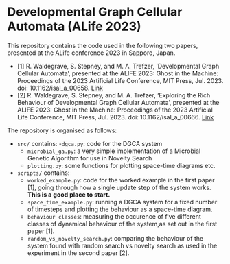 # Developmental Graph Cellular Automata (ALife 2023)
This repository contains the code used in the following two papers, presented at the ALife conference 2023 in Sapporo, Japan.

- [1] R. Waldegrave, S. Stepney, and M. A. Trefzer, ‘Developmental Graph Cellular Automata’, presented at the ALIFE 2023: Ghost in the Machine: Proceedings of the 2023 Artificial Life Conference, MIT Press, Jul. 2023. doi: 10.1162/isal_a_00658. [Link](https://direct.mit.edu/isal/proceedings/isal/35/55/116871)
- [2] R. Waldegrave, S. Stepney, and M. A. Trefzer, ‘Exploring the Rich Behaviour of Developmental Graph Cellular Automata’, presented at the ALIFE 2023: Ghost in the Machine: Proceedings of the 2023 Artificial Life Conference, MIT Press, Jul. 2023. doi: 10.1162/isal_a_00666. [Link](https://direct.mit.edu/isal/proceedings/isal/35/61/116896)

The repository is organised as follows:
- `src/` contains:
    -`dgca.py`: code for the DGCA system
    - `microbial_ga.py`: a very simple implementation of a Microbial Genetic Algorithm for use in Novelty Search
    - `plotting.py`: some functions for plotting space-time diagrams etc.
- `scripts/` contains:
    - `worked_example.py`: code for the worked example in the first paper [1], going through how a single update step of the system works. **This is a good place to start.**
    - `space_time_example.py`: running a DGCA system for a fixed number of timesteps and plotting the behaviour as a space-time diagram.
    - `behaviour classes`: measuring the occurence of five different classes of dynamical behaviour of the system,as set out in the first paper [1].
    - `random_vs_novelty_search.py`: comparing the behaviour of the system found with random search vs novelty search as used in the experiment in the second paper [2].
    